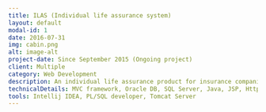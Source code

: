 ```yaml
---
title: ILAS (Individual life assurance system)
layout: default
modal-id: 1
date: 2016-07-31
img: cabin.png
alt: image-alt
project-date: Since September 2015 (Ongoing project)
client: Multiple
category: Web Development
description: An individual life assurance product for insurance companies to facilitate the information gathering process and to automate the process of creating an insurance quote. This process reduced the paper work for the insurance firms and sped up the process by multiple folds; completing calculations in minutes which usually took days of manual work.
technicalDetails: MVC framework, Oracle DB, SQL Server, Java, JSP, HttpServlets, JavaScript, JQuery, JSTL, HTML, CSS 
tools: Intellij IDEA, PL/SQL developer, Tomcat Server
---
```

